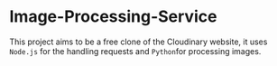 # Image-Processing-Service

This project aims to be a free clone of the Cloudinary website, it uses `Node.js` for the handling requests and `Python`for processing images.